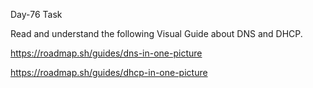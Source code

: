 Day-76 Task

Read and understand the following Visual Guide about DNS and DHCP.

https://roadmap.sh/guides/dns-in-one-picture

https://roadmap.sh/guides/dhcp-in-one-picture

